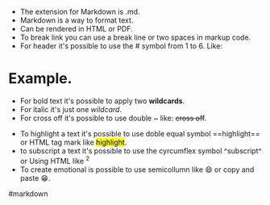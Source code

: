 * The extension for Markdown is .md.
* Markdown is a way to format text.
* Can be rendered in HTML or PDF.
* To break link you can use a break line or two spaces in markup code.
* For header it's possible to use the # symbol from 1 to 6. Like:
# Example.

* For bold text it's possible to apply two **wildcards**.
* For italic it's just one *wildcard*.
* For cross off it's possible to use double ~ like: ~~cross off~~.
- To highlight a text it's possible to use doble equal symbol ==highlight== or HTML tag mark like <mark>highlight</mark>.
- to subscript a text it's possible to use the cyrcumflex symbol ^subscript^ or Using HTML like <sup> 2 </sup>
- To create emotional is possible to use semicollumn like :smile: or copy and paste 😁.

#markdown



